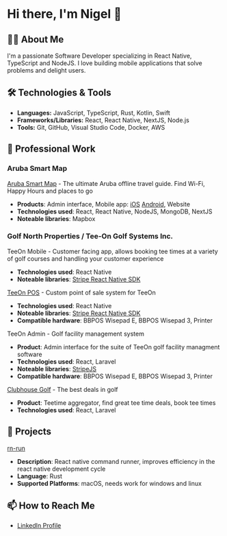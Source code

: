 # Hi there, I'm Nigel 👋

## 👨‍💻 About Me

I'm a passionate Software Developer specializing in React Native, TypeScript and NodeJS. I love building mobile applications that solve problems and delight users.

## 🛠 Technologies & Tools

- **Languages:** JavaScript, TypeScript, Rust, Kotlin, Swift
- **Frameworks/Libraries:** React, React Native, NextJS, Node.js
- **Tools:** Git, GitHub, Visual Studio Code, Docker, AWS

## 🚀 Professional Work

### Aruba Smart Map
[Aruba Smart Map](https://arubasmartmap.com/) - The ultimate Aruba offline travel guide. Find Wi-Fi, Happy Hours and places to go
* **Products**: Admin interface, Mobile app: [iOS](https://apps.apple.com/ca/app/aruba-smart-map/id1481288809) [Android](https://play.google.com/store/apps/details?id=com.arubasmartmap.aruba_smart_map), Website
* **Technologies used**: React, React Native, NodeJS, MongoDB, NextJS
* **Noteable libraries**: Mapbox

### Golf North Properties / Tee-On Golf Systems Inc.

TeeOn Mobile - Customer facing app, allows booking tee times at a variety of golf courses and handling your customer experience
* **Technologies used**: React Native
* **Noteable libraries**: [Stripe React Native SDK](https://docs.stripe.com/libraries/react-native)

[TeeOn POS](https://apps.apple.com/ca/app/tee-on-pos/id1628842497) - Custom point of sale system for TeeOn
* **Technologies used**: React Native
* **Noteable libraries**: [Stripe React Native SDK](https://docs.stripe.com/libraries/react-native)
* **Compatible hardware**: BBPOS Wisepad E, BBPOS Wisepad 3, Printer

TeeOn Admin - Golf facility management system
* **Product**: Admin interface for the suite of TeeOn golf facility managment software
* **Technologies used**: React, Laravel
* **Noteable libraries**: [StripeJS](https://docs.stripe.com/js)
* **Compatible hardware**: BBPOS Wisepad E, BBPOS Wisepad 3, Printer

[Clubhouse Golf](https://www.clubhousegolf.ca/) - The best deals in golf
* **Product**: Teetime aggregator, find great tee time deals, book tee times
* **Technologies used**: React, Laravel

## 🤖 Projects

[rn-run](https://github.com/nigelrudolf/rn-run)
* **Description**: React native command runner, improves efficiency in the react native development cycle
* **Language**: Rust
* **Supported Platforms**: macOS, needs work for windows and linux 
<!--
## 📚 Learning & Development

I'm currently diving deeper into [Technology or Topic], and I'm always looking for new things to learn.
-->
## 📫 How to Reach Me
* [LinkedIn Profile](https://www.linkedin.com/in/nigelrudolf/)

